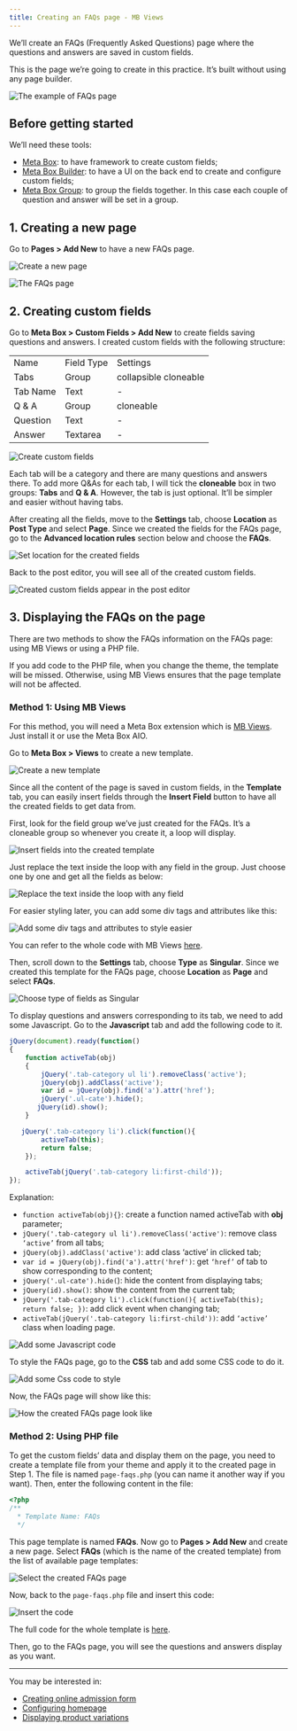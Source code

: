 ```yaml
---
title: Creating an FAQs page - MB Views
---
```


We’ll create an FAQs (Frequently Asked Questions) page where the questions and answers are saved in custom fields.

This is the page we’re going to create in this practice. It’s built without using any page builder.

![The example of FAQs page](https://i.imgur.com/JQyjIeJ.gif)

## Before getting started

We’ll need these tools:

* [Meta Box](https://metabox.io/plugins/meta-box-builder/): to have framework to create custom fields;
* [Meta Box Builder](https://metabox.io/plugins/meta-box-builder/): to have a UI on the back end to create and configure custom fields;
* [Meta Box Group](https://metabox.io/plugins/meta-box-group/): to group the fields together. In this case each couple of question and answer will be set in a group.

## 1. Creating a new page

Go to **Pages > Add New** to have a new FAQs page.

![Create a new page](https://i.imgur.com/ghISiI4.png)

![The FAQs page](https://i.imgur.com/LocJd9u.png)

## 2. Creating custom fields

Go to **Meta Box > Custom Fields > Add New** to create fields saving questions and answers. I created custom fields with the following structure:

<table>
<tbody>
<tr>
<td> Name </td>
<td> Field Type </td>
<td> Settings </td>
</tr>
<tr>
<td>Tabs</td>
<td>Group</td>
<td>collapsible
cloneable</td>
</tr>
<tr>
<td>Tab Name</td>
<td>Text</td>
<td>-</td>
</tr>
<tr>
<td>Q &amp; A</td>
<td>Group</td>
<td>cloneable</td>
</tr>
<tr>
<td>Question</td>
<td>Text</td>
<td>-</td>
</tr>
<tr>
<td>Answer</td>
<td>Textarea</td>
<td>-</td>
</tr>
</tbody>
</table>


![Create custom fields](https://i.imgur.com/cobeBWj.gif)

Each tab will be a category and there are many questions and answers there. To add more Q&As for each tab, I will tick the **cloneable** box in two groups: **Tabs** and **Q & A**. However, the tab is just optional. It’ll be simpler and easier without having tabs.

After creating all the fields, move to the **Settings** tab, choose **Location** as **Post Type** and select **Page**. Since we created the fields for the FAQs page, go to the **Advanced location rules** section below and choose the **FAQs**.

![Set location for the created fields](https://i.imgur.com/Z1d2McF.png)

Back to the post editor, you will see all of the created custom fields.

![Created custom fields appear in the post editor](https://i.imgur.com/4ZKQO6n.png)

## 3. Displaying the FAQs on the page

There are two methods to show the FAQs information on the FAQs page: using MB Views or using a PHP file.

If you add code to the PHP file, when you change the theme, the template will be missed. Otherwise, using MB Views ensures that the page template will not be affected.

### Method 1: Using MB Views

For this method, you will need a Meta Box extension which is [MB Views](https://metabox.io/plugins/mb-views/). Just install it or use the Meta Box AIO.

Go to **Meta Box > Views** to create a new template.

![Create a new template](https://i.imgur.com/U8nwKlY.png)

Since all the content of the page is saved in custom fields, in the **Template** tab, you can easily insert fields through the **Insert Field** button to have all the created fields to get data from.

First, look for the field group we’ve just created for the FAQs. It’s a cloneable group so whenever you create it, a loop will display.

![Insert fields into the created template](https://i.imgur.com/1txdLfU.gif)

Just replace the text inside the loop with any field in the group. Just choose one by one and get all the fields as below:

![Replace the text inside the loop with any field](https://i.imgur.com/OBAsdWL.png)

For easier styling later, you can add some div tags and attributes like this:

![Add some div tags and attributes to style easier](https://i.imgur.com/7YbjS5e.png)

You can refer to the whole code with MB Views [here](https://github.com/wpmetabox/tutorials/blob/master/create-faq-page/template-views.php).

Then, scroll down to the **Settings** tab, choose **Type** as **Singular**. Since we created this template for the FAQs page, choose **Location** as **Page** and select **FAQs**.

![Choose type of fields as Singular](https://i.imgur.com/I059yC1.png)

To display questions and answers corresponding to its tab, we need to add some Javascript. Go to the **Javascript** tab and add the following code to it.

```javascript
jQuery(document).ready(function()
{
    function activeTab(obj)
    {
        jQuery('.tab-category ul li').removeClass('active');
        jQuery(obj).addClass('active');
        var id = jQuery(obj).find('a').attr('href');
        jQuery('.ul-cate').hide();
       jQuery(id).show();
    }

   jQuery('.tab-category li').click(function(){
        activeTab(this);
        return false;
    });

    activeTab(jQuery('.tab-category li:first-child'));
});
```

Explanation:

* `function activeTab(obj){}`: create a function named activeTab with **obj** parameter;
* `jQuery('.tab-category ul li').removeClass('active')`: remove class `‘active’` from all tabs;
* `jQuery(obj).addClass('active')`: add class ‘active’ in clicked tab;
* `var id = jQuery(obj).find('a').attr('href')`: get `‘href’` of tab to show corresponding to the content;
* `jQuery('.ul-cate').hide(`): hide the content from displaying tabs;
* `jQuery(id).show()`: show the content from the current tab;
* `jQuery('.tab-category li').click(function(){
     activeTab(this);
     return false;
})`: add click event when changing tab;
* `activeTab(jQuery('.tab-category li:first-child'))`: add `‘active’` class when loading page.

![Add some Javascript code](https://i.imgur.com/HKgkIE0.png)

To style the FAQs page, go to the **CSS** tab and add some CSS code to do it.

![Add some Css code to style](https://i.imgur.com/kAk6lVa.png)

Now, the FAQs page will show like this:

![How the created FAQs page look like](https://i.imgur.com/JQyjIeJ.gif)

### Method 2: Using PHP file

To get the custom fields’ data and display them on the page, you need to create a template file from your theme and apply it to the created page in Step 1. The file is named `page-faqs.php` (you can name it another way if you want). Then, enter the following content in the file:
```php
<?php
/**
  * Template Name: FAQs
  */

```
This page template is named **FAQs**. Now go to **Pages > Add New** and create a new page. Select **FAQs** (which is the name of the created template) from the list of available page templates:

![Select the created FAQs page](https://i.imgur.com/6zhUTzn.png)

Now, back to the `page-faqs.php` file and insert this code:

![Insert the code](https://i.imgur.com/UBoKeaY.png)

The full code for the whole template is [here](https://github.com/wpmetabox/tutorials/blob/master/create-faq-page/template.php).

Then, go to the FAQs page, you will see the questions and answers display as you want.

------
You may be interested in: 

* [Creating online admission form](https://docs.metabox.io/tutorials/create-online-admission-form/)
* [Configuring homepage](https://docs.metabox.io/tutorials/configure-homepage/)
* [Displaying product variations](https://docs.metabox.io/tutorials/display-product-variations-mb-views/)

